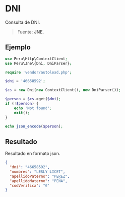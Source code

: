 # DNI
Consulta de DNI.
> Fuente: **JNE**.

## Ejemplo

```php
use Peru\Http\ContextClient;
use Peru\Jne\{Dni, DniParser};

require 'vendor/autoload.php';

$dni = '46658592';

$cs = new Dni(new ContextClient(), new DniParser());

$person = $cs->get($dni);
if (!$person) {
    echo 'Not found';
    exit();
}

echo json_encode($person);

```

## Resultado

Resultado en formato json.

```json
{
  "dni": "46658592",
  "nombres": "LESLY LICET",
  "apellidoPaterno": "PEREZ",
  "apellidoMaterno": "PEÑA",
  "codVerifica": "6"
}
```
